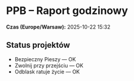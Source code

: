 # PPB – Raport godzinowy
**Czas (Europe/Warsaw):** 2025-10-22 15:32

## Status projektów
- Bezpieczny Pieszy — OK
- Zwolnij przy przejściu — OK
- Odblask ratuje życie — OK

